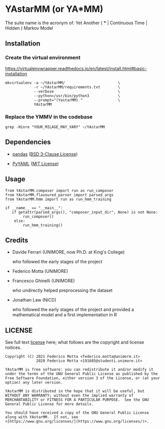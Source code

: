# YAstarMM (or YA*MM)

The suite name is the acronym of: Yet Another ( __*__ | Continuous
Time | Hidden ) Markov Model

## Installation

### Create the virtual environment

https://virtualenvwrapper.readthedocs.io/en/latest/install.html#basic-installation

```
mkvirtualenv -a ~/YAstarMM/                        \
             -r ~/YAstarMM/requirements.txt        \
             --verbose                             \
             --python=/usr/bin/python3             \
             --prompt="(YastarMM) "                \
             YAstarMM
```

### Replace the YMMV in the codebase

```grep -Hinre "YOUR_MILAGE_MAY_VARY" ~/YAstarMM```

## Dependencies

* [pandas](https://pandas.pydata.org) ([BSD 3-Clause
  License](https://github.com/pandas-dev/pandas/blob/master/LICENSE))

* [PyYAML](https://pyyaml.org) ([MIT
  License](https://github.com/yaml/pyyaml/blob/master/LICENSE))

## Usage

```
from YAstarMM.composer import run as run_composer
from YAstarMM.flavoured_parser import parsed_args
from YAstarMM.hmm import run as run_hmm_training

if __name__ == "__main__":
   if getattr(parsed_args(), "composer_input_dir", None) is not None:
        run_composer()
    else:
        run_hmm_training()
```

## Credits

* Davide Ferrari (UNIMORE, now Ph.D. at King's College)

  who followed the early stages of the project

* Federico Motta (UNIMORE)

* Francesco Ghinelli (UNIMORE)

  who undirectly helped preprocessing the dataset

* Jonathan Law (NICD)

  who followed the early stages of the project and provided a
  mathematical model and a first implementation in R

## LICENSE

See full text [license](LICENSE) here; what follows are the copyright
and license notices.

```
Copyright (C) 2021 Federico Motta <federico.motta@unimore.it>
              2020 Federico Motta <191685@studenti.unimore.it>

YAstarMM is free software: you can redistribute it and/or modify it
under the terms of the GNU General Public License as published by the
Free Software Foundation, either version 3 of the License, or (at your
option) any later version.

YAstarMM is distributed in the hope that it will be useful, but
WITHOUT ANY WARRANTY; without even the implied warranty of
MERCHANTABILITY or FITNESS FOR A PARTICULAR PURPOSE.  See the GNU
General Public License for more details.

You should have received a copy of the GNU General Public License
along with YAstarMM.  If not, see
<[https://www.gnu.org/licenses/](https://www.gnu.org/licenses/)>.
```